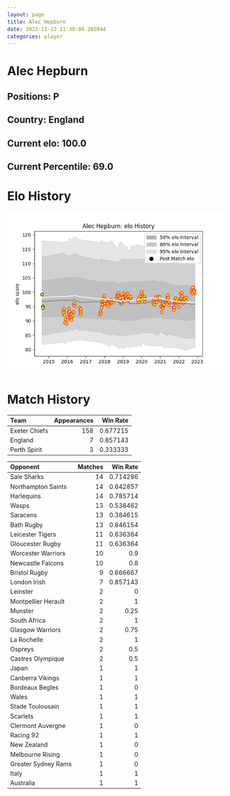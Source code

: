 ```yaml
---  
layout: page  
title: Alec Hepburn  
date: 2022-11-22 11:39:04.202044  
categories: player  
---
```

# Alec Hepburn

## Positions: P

## Country: England

## Current elo: 100.0

## Current Percentile: 69.0

# Elo History


![elo history](history_AlecHepburn.png)
# Match History


| Team          |   Appearances |   Win Rate |
|:--------------|--------------:|-----------:|
| Exeter Chiefs |           158 |   0.677215 |
| England       |             7 |   0.857143 |
| Perth Spirit  |             3 |   0.333333 |

| Opponent            |   Matches |   Win Rate |
|:--------------------|----------:|-----------:|
| Sale Sharks         |        14 |   0.714286 |
| Northampton Saints  |        14 |   0.642857 |
| Harlequins          |        14 |   0.785714 |
| Wasps               |        13 |   0.538462 |
| Saracens            |        13 |   0.384615 |
| Bath Rugby          |        13 |   0.846154 |
| Leicester Tigers    |        11 |   0.636364 |
| Gloucester Rugby    |        11 |   0.636364 |
| Worcester Warriors  |        10 |   0.9      |
| Newcastle Falcons   |        10 |   0.8      |
| Bristol Rugby       |         9 |   0.666667 |
| London Irish        |         7 |   0.857143 |
| Leinster            |         2 |   0        |
| Montpellier Herault |         2 |   1        |
| Munster             |         2 |   0.25     |
| South Africa        |         2 |   1        |
| Glasgow Warriors    |         2 |   0.75     |
| La Rochelle         |         2 |   1        |
| Ospreys             |         2 |   0.5      |
| Castres Olympique   |         2 |   0.5      |
| Japan               |         1 |   1        |
| Canberra Vikings    |         1 |   1        |
| Bordeaux Begles     |         1 |   0        |
| Wales               |         1 |   1        |
| Stade Toulousain    |         1 |   1        |
| Scarlets            |         1 |   1        |
| Clermont Auvergne   |         1 |   0        |
| Racing 92           |         1 |   1        |
| New Zealand         |         1 |   0        |
| Melbourne Rising    |         1 |   0        |
| Greater Sydney Rams |         1 |   0        |
| Italy               |         1 |   1        |
| Australia           |         1 |   1        |